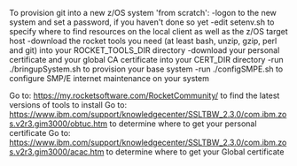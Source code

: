 To provision git into a new z/OS system 'from scratch':
 -logon to the new system and set a password, if you haven't done so yet
 -edit setenv.sh to specify where to find resources on the local client as well as the z/OS target host
 -download the rocket tools you need (at least bash, unzip, gzip, perl and git) into your ROCKET_TOOLS_DIR directory
 -download your personal certificate and your global CA certificate into your CERT_DIR directory 
 -run ./bringupSystem.sh to provision your base system
 -run ./configSMPE.sh to configure SMP/E internet maintenance on your system
 
Go to: https://my.rocketsoftware.com/RocketCommunity/ to find the latest versions of tools to install
Go to: https://www.ibm.com/support/knowledgecenter/SSLTBW_2.3.0/com.ibm.zos.v2r3.gim3000/obtuc.htm to determine where to get your personal certificate
Go to: https://www.ibm.com/support/knowledgecenter/SSLTBW_2.3.0/com.ibm.zos.v2r3.gim3000/acac.htm to determine where to get your Global certificate
